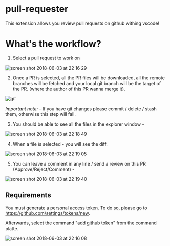 # pull-requester

This extension allows you review pull requests on github withing vscode!

# What's the workflow?
1. Select a pull request to work on 

![screen shot 2018-06-03 at 22 16 29](https://user-images.githubusercontent.com/8016250/40890325-ec57896e-677c-11e8-9394-5bf4793947de.png)


2. Once a PR is selected, all the PR files will be downloaded, all the remote branches will be fetched and your local git branch will be the target of the PR. (where the author of this PR wanna merge it).

![gif](https://user-images.githubusercontent.com/8016250/40890361-775f2c60-677d-11e8-8c6a-21bb4ab80073.gif)

*Important note:* - If you have git changes please commit / delete / stash them, otherwise this step will fail.

3. You should be able to see all the files in the explorer window -

![screen shot 2018-06-03 at 22 18 49](https://user-images.githubusercontent.com/8016250/40890459-ff9d7e82-677e-11e8-8c65-a99b9a49cf47.png)

4. When a file is selected - you will see the diff.

![screen shot 2018-06-03 at 22 19 05](https://user-images.githubusercontent.com/8016250/40890472-41b6ab90-677f-11e8-8a10-dca0d6bc5441.png)

5. You can leave a comment in any line / send a review on this PR (Approve/Reject/Comment) - 

![screen shot 2018-06-03 at 22 19 40](https://user-images.githubusercontent.com/8016250/40890486-77c0cbbc-677f-11e8-874e-ab4dfea75f46.png)


## Requirements
You must generate a personal access token.
To do so, please go to https://github.com/settings/tokens/new.

Afterwards, select the command "add github token" from the command platte.

![screen shot 2018-06-03 at 22 16 08](https://user-images.githubusercontent.com/8016250/40890504-ca13e9d0-677f-11e8-8ee0-2206dfc586dc.png)

